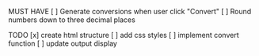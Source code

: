MUST HAVE
[ ] Generate conversions when user click "Convert"
[ ] Round numbers down to three decimal places

TODO
[x] create html structure
[ ] add css styles
[ ] implement convert function
[ ] update output display